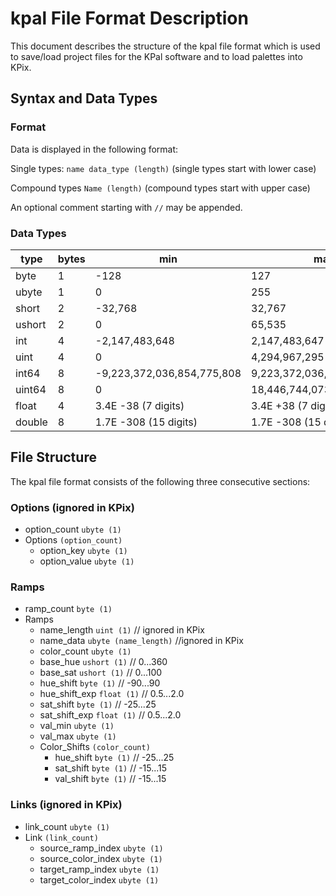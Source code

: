 # kpal File Format Description

This document describes the structure of the kpal file format which is used to save/load project files for the KPal 
software and to load palettes into KPix.

## Syntax and Data Types
### Format
Data is displayed in the following format:

Single types: ``name data_type (length)`` (single types start with lower case)

Compound types ``Name (length)`` (compound types start with upper case)

An optional comment starting with ``//`` may be appended.

### Data Types

| type   | bytes | min                        | max                        |
|--------|-------|----------------------------|----------------------------|
| byte   | 1     | -128                       | 127                        |
| ubyte  | 1     | 0                          | 255                        |
| short  | 2     | -32,768                    | 32,767                     |
| ushort | 2     | 0                          | 65,535                     |
| int    | 4     | -2,147,483,648             | 2,147,483,647              |
| uint   | 4     | 0                          | 4,294,967,295              |
| int64  | 8     | -9,223,372,036,854,775,808 | 9,223,372,036,854,775,807  |
| uint64 | 8     | 0                          | 18,446,744,073,709,551,615 |
| float  | 4     | 3.4E -38 (7 digits)        | 3.4E +38 (7 digits)        |
| double | 8     | 1.7E -308 (15 digits)      | 1.7E -308 (15 digits)      |

## File Structure

The kpal file format consists of the following three consecutive sections:

### Options (ignored in KPix)
* option_count ``ubyte (1)`` 
* Options ``(option_count)``
  * option_key ``ubyte (1)``
  * option_value ``ubyte (1)``

### Ramps
* ramp_count ``byte (1)``
* Ramps
  * name_length ``uint (1)`` // ignored in KPix
  * name_data ``ubyte (name_length)`` //ignored in KPix
  * color_count ``ubyte (1)``
  * base_hue ``ushort (1)`` // 0...360
  * base_sat ``ushort (1)`` // 0...100
  * hue_shift ``byte (1)`` // -90...90
  * hue_shift_exp ``float (1)`` // 0.5...2.0
  * sat_shift ``byte (1)`` // -25...25
  * sat_shift_exp ``float (1)`` // 0.5...2.0
  * val_min ``ubyte (1)``
  * val_max ``ubyte (1)``
  * Color_Shifts ``(color_count)``
    * hue_shift ``byte (1)`` // -25...25
    * sat_shift ``byte (1)`` // -15...15
    * val_shift ``byte (1)`` // -15...15

### Links (ignored in KPix)
* link_count ``ubyte (1)``
* Link ``(link_count)``
  * source_ramp_index ``ubyte (1)``
  * source_color_index ``ubyte (1)``
  * target_ramp_index ``ubyte (1)``
  * target_color_index ``ubyte (1)``